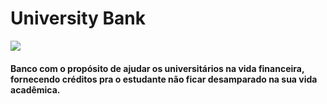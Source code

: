 <head>
  <meta charset="utf-8"/>
  <h1>University Bank</h1>
  <img src= ![image](https://user-images.githubusercontent.com/90344096/143771780-73a1dc23-207d-4e64-84a9-cd562b67f314.png)>
  <h4>Banco com o propósito de ajudar os universitários na vida financeira, fornecendo créditos pra o estudante não ficar desamparado na sua vida acadêmica.</h2> 

</head>
 <body>

 </body>
</html>
